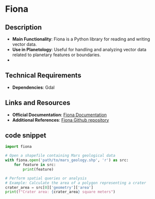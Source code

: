 # Fiona

## Description
- **Main Functionality**: Fiona is a Python library for reading and writing vector data.
- **Use in Planetology**: Useful for handling and analyzing vector data related to planetary features or boundaries.
- 
## Technical Requirements
- **Dependencies**: Gdal

## Links and Resources
- **Official Documentation**: [Fiona Documentation](https://fiona.readthedocs.io/)
- **Additional References**: [Fiona Github repository](https://github.com/Toblerity/Fiona)

## code snippet

```python
import fiona

# Open a shapefile containing Mars geological data
with fiona.open('path/to/mars_geology.shp', 'r') as src:
    for feature in src:
        print(feature)

# Perform spatial queries or analysis
# Example: Calculate the area of a polygon representing a crater
crater_area = src[0]['geometry']['area']
print(f"Crater area: {crater_area} square meters")
